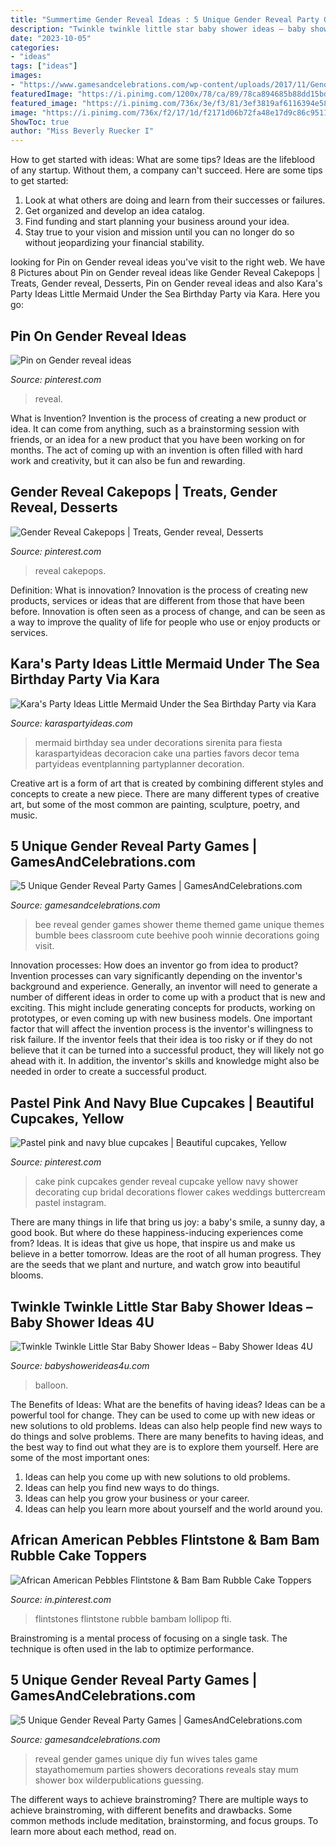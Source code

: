 ```yaml
---
title: "Summertime Gender Reveal Ideas : 5 Unique Gender Reveal Party Games"
description: "Twinkle twinkle little star baby shower ideas – baby shower ideas 4u"
date: "2023-10-05"
categories:
- "ideas"
tags: ["ideas"]
images:
- "https://www.gamesandcelebrations.com/wp-content/uploads/2017/11/Gender-Reveal-Party-Games-Ideas.jpg"
featuredImage: "https://i.pinimg.com/1200x/78/ca/89/78ca894685b88dd15bddda108428c123.jpg"
featured_image: "https://i.pinimg.com/736x/3e/f3/81/3ef3819af6116394e5889ecf095ec0ef.jpg"
image: "https://i.pinimg.com/736x/f2/17/1d/f2171d06b72fa48e17d9c86c951133f6.jpg"
ShowToc: true
author: "Miss Beverly Ruecker I"
---
```



How to get started with ideas: What are some tips?
Ideas are the lifeblood of any startup. Without them, a company can't succeed. Here are some tips to get started:
1. Look at what others are doing and learn from their successes or failures.
2. Get organized and develop an idea catalog. 
3. Find funding and start planning your business around your idea.  
4. Stay true to your vision and mission until you can no longer do so without jeopardizing your financial stability.

	

		
looking for Pin on Gender reveal ideas you've visit to the right web. We have 8 Pictures about Pin on Gender reveal ideas like Gender Reveal Cakepops | Treats, Gender reveal, Desserts, Pin on Gender reveal ideas and also Kara&#039;s Party Ideas Little Mermaid Under the Sea Birthday Party via Kara. Here you go:
		
    
## Pin On Gender Reveal Ideas

<img loading=lazy src="https://i.pinimg.com/736x/f2/17/1d/f2171d06b72fa48e17d9c86c951133f6.jpg" onerror="this.onerror=null;this.src='https://tse1.mm.bing.net/th?id=OIP.Z_fFTp2LQGpD93dY1y5iSgHaJ3&amp;pid=15.1';" alt="Pin on Gender reveal ideas">

_Source: pinterest.com_

>reveal. 

	

What is Invention?
Invention is the process of creating a new product or idea. It can come from anything, such as a brainstorming session with friends, or an idea for a new product that you have been working on for months. The act of coming up with an invention is often filled with hard work and creativity, but it can also be fun and rewarding.

    
## Gender Reveal Cakepops | Treats, Gender Reveal, Desserts

<img loading=lazy src="https://i.pinimg.com/1200x/78/ca/89/78ca894685b88dd15bddda108428c123.jpg" onerror="this.onerror=null;this.src='https://tse2.mm.bing.net/th?id=OIP.R3P3dsmtyBp9iSHDhvLxzgHaLL&amp;pid=15.1';" alt="Gender Reveal Cakepops | Treats, Gender reveal, Desserts">

_Source: pinterest.com_

>reveal cakepops. 

	

Definition: What is innovation?
Innovation is the process of creating new products, services or ideas that are different from those that have been before. Innovation is often seen as a process of change, and can be seen as a way to improve the quality of life for people who use or enjoy products or services.

    
## Kara&#039;s Party Ideas Little Mermaid Under The Sea Birthday Party Via Kara

<img loading=lazy src="http://karaspartyideas.com/wp-content/uploads/2014/06/mermaid3.jpeg" onerror="this.onerror=null;this.src='https://tse3.mm.bing.net/th?id=OIP.VukJOJvgucS9Uec267U1pAHaLF&amp;pid=15.1';" alt="Kara&#039;s Party Ideas Little Mermaid Under the Sea Birthday Party via Kara">

_Source: karaspartyideas.com_

>mermaid birthday sea under decorations sirenita para fiesta karaspartyideas decoracion cake una parties favors decor tema partyideas eventplanning partyplanner decoration. 

	

Creative art is a form of art that is created by combining different styles and concepts to create a new piece. There are many different types of creative art, but some of the most common are painting, sculpture, poetry, and music.

    
## 5 Unique Gender Reveal Party Games | GamesAndCelebrations.com

<img loading=lazy src="https://www.gamesandcelebrations.com/wp-content/uploads/2017/11/Gender-Reveal-Party-Games-Ideas.jpg" onerror="this.onerror=null;this.src='https://tse3.mm.bing.net/th?id=OIP.LeNYfrUjSlZmwjeVokEshQAAAA&amp;pid=15.1';" alt="5 Unique Gender Reveal Party Games | GamesAndCelebrations.com">

_Source: gamesandcelebrations.com_

>bee reveal gender games shower theme themed game unique themes bumble bees classroom cute beehive pooh winnie decorations going visit. 

	

Innovation processes: How does an inventor go from idea to product?
Invention processes can vary significantly depending on the inventor's background and experience. Generally, an inventor will need to generate a number of different ideas in order to come up with a product that is new and exciting. This might include generating concepts for products, working on prototypes, or even coming up with new business models.
One important factor that will affect the invention process is the inventor's willingness to risk failure. If the inventor feels that their idea is too risky or if they do not believe that it can be turned into a successful product, they will likely not go ahead with it. In addition, the inventor's skills and knowledge might also be needed in order to create a successful product.

    
## Pastel Pink And Navy Blue Cupcakes | Beautiful Cupcakes, Yellow

<img loading=lazy src="https://i.pinimg.com/736x/3e/f3/81/3ef3819af6116394e5889ecf095ec0ef.jpg" onerror="this.onerror=null;this.src='https://tse4.mm.bing.net/th?id=OIP.4dEDF7dHzNU0_V2Ai3LergHaJ3&amp;pid=15.1';" alt="Pastel pink and navy blue cupcakes | Beautiful cupcakes, Yellow">

_Source: pinterest.com_

>cake pink cupcakes gender reveal cupcake yellow navy shower decorating cup bridal decorations flower cakes weddings buttercream pastel instagram. 

	

There are many things in life that bring us joy: a baby's smile, a sunny day, a good book. But where do these happiness-inducing experiences come from? Ideas. It is ideas that give us hope, that inspire us and make us believe in a better tomorrow. Ideas are the root of all human progress. They are the seeds that we plant and nurture, and watch grow into beautiful blooms.

    
## Twinkle Twinkle Little Star Baby Shower Ideas – Baby Shower Ideas 4U

<img loading=lazy src="https://babyshowerideas4u.com/wp-content/uploads/2016/02/TWINKLE-TWINKLE-Balloon-Garland.jpg" onerror="this.onerror=null;this.src='https://tse1.mm.bing.net/th?id=OIP.du9lEm-kFXG44zIBgaow6gHaE8&amp;pid=15.1';" alt="Twinkle Twinkle Little Star Baby Shower Ideas – Baby Shower Ideas 4U">

_Source: babyshowerideas4u.com_

>balloon. 

	

The Benefits of Ideas: What are the benefits of having ideas?
Ideas can be a powerful tool for change. They can be used to come up with new ideas or new solutions to old problems. Ideas can also help people find new ways to do things and solve problems. There are many benefits to having ideas, and the best way to find out what they are is to explore them yourself. Here are some of the most important ones: 
1. Ideas can help you come up with new solutions to old problems.
2. Ideas can help you find new ways to do things.
3. Ideas can help you grow your business or your career.
4. Ideas can help you learn more about yourself and the world around you.

    
## African American Pebbles Flintstone &amp; Bam Bam Rubble Cake Toppers

<img loading=lazy src="https://i.pinimg.com/736x/9b/17/18/9b17187d8a9f21f3d9c33247fc5a3709.jpg" onerror="this.onerror=null;this.src='https://tse2.mm.bing.net/th?id=OIP.eMjNTmM9UFg7pf89LnddgQHaJ3&amp;pid=15.1';" alt="African American Pebbles Flintstone &amp; Bam Bam Rubble Cake Toppers">

_Source: in.pinterest.com_

>flintstones flintstone rubble bambam lollipop fti. 

	

Brainstroming is a mental process of focusing on a single task. The technique is often used in the lab to optimize performance.

    
## 5 Unique Gender Reveal Party Games | GamesAndCelebrations.com

<img loading=lazy src="https://www.gamesandcelebrations.com/wp-content/uploads/2017/11/Baby-Gender-Reveal-Party-Games.jpg" onerror="this.onerror=null;this.src='https://tse2.mm.bing.net/th?id=OIP.SfQXIkVsmSG8sSzRytlcXwHaJ3&amp;pid=15.1';" alt="5 Unique Gender Reveal Party Games | GamesAndCelebrations.com">

_Source: gamesandcelebrations.com_

>reveal gender games unique diy fun wives tales game stayathomemum parties showers decorations reveals stay mum shower box wilderpublications guessing. 

	

The different ways to achieve brainstroming?
There are multiple ways to achieve brainstroming, with different benefits and drawbacks. Some common methods include meditation, brainstorming, and focus groups. To learn more about each method, read on.


